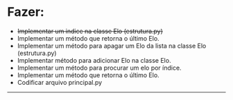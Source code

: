 # Fazer:  

* ~~Implementar um indice na classe Elo (estrutura.py)~~
* Implementar um método que retorna o último Elo.
* Implementar um método para apagar um Elo da lista na classe Elo (estrutura.py)
* Implementar método para adicionar Elo na classe Elo.  
* Implementar um método para procurar um elo por índice.  
* Implementar um método que retorna o último Elo.
* Codificar arquivo principal.py  

***